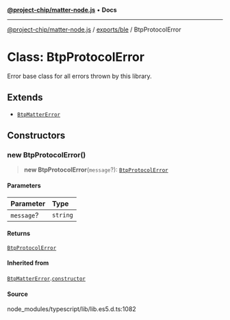 [**@project-chip/matter-node.js**](../../../README.md) • **Docs**

***

[@project-chip/matter-node.js](../../../modules.md) / [exports/ble](../README.md) / BtpProtocolError

# Class: BtpProtocolError

Error base class for all errors thrown by this library.

## Extends

- [`BtpMatterError`](BtpMatterError.md)

## Constructors

### new BtpProtocolError()

> **new BtpProtocolError**(`message`?): [`BtpProtocolError`](BtpProtocolError.md)

#### Parameters

| Parameter | Type |
| :------ | :------ |
| `message`? | `string` |

#### Returns

[`BtpProtocolError`](BtpProtocolError.md)

#### Inherited from

[`BtpMatterError`](BtpMatterError.md).[`constructor`](BtpMatterError.md#constructors)

#### Source

node\_modules/typescript/lib/lib.es5.d.ts:1082
